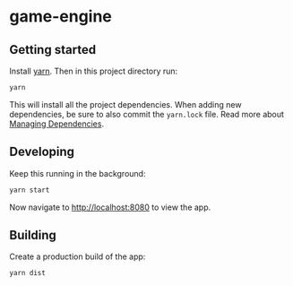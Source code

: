 # game-engine

## Getting started

Install [yarn][yarn-install]. Then in this project directory run:

```bash
yarn
```

This will install all the project dependencies. When adding new dependencies, be
sure to also commit the `yarn.lock` file. Read more about [Managing Dependencies][yarn-deps].


## Developing

Keep this running in the background:
```bash
yarn start
```
Now navigate to [http://localhost:8080](http://localhost:8080) to view the app.


## Building

Create a production build of the app:
```bash
yarn dist
```

[yarn-install]: https://yarnpkg.com/lang/en/docs/install/
[yarn-deps]: https://yarnpkg.com/lang/en/docs/managing-dependencies/
